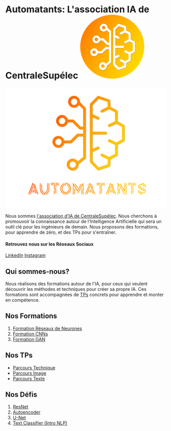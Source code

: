 # Automatants: L'association IA de CentraleSupélec ![](/logo_mini.png)

![](/logo_transparent_bg.png)

Nous sommes [l'association d'IA de CentraleSupélec](https://automatants.cs-campus.fr/). 
Nous cherchons à promouvoir la connaissance autour de l'Intelligence Artificielle qui sera un outil clé pour les ingénieurs de demain. 
Nous proposons des formations, pour apprendre de zéro, et des TPs pour s'entraîner.

#### Retrouvez nous sur les Réseaux Sociaux

[LinkedIn](https://www.linkedin.com/company/automatants) [Instagram]()

## Qui sommes-nous?
Nous réalisons des formations autour de l'IA, pour ceux qui veulent découvrir les méthodes et techniques pour créer sa propre IA. Ces formations sont accompagnées de [TPs](https://github.com/Automatants/travaux-pratiques) concrets pour apprendre et monter en compétence.

## Nos Formations

1. [Formation Réseaux de Neurones](...)
2. [Formation CNNs](...)
3. [Formation GAN](...)

## Nos TPs

- [Parcours Technique](https://github.com/Automatants/travaux-pratiques/tree/master/Parcours_Technique)
- [Parcours Image](https://github.com/Automatants/travaux-pratiques/tree/master/Parcours_Image)
- [Parcours Texte](https://github.com/Automatants/travaux-pratiques/tree/master/Parcours_Texte)

## Nos Défis

1. [ResNet](https://sharing.cs-campus.fr/compete/90)
2. [Autoencoder](https://sharing.cs-campus.fr/compete/89)
3. [U-Net](https://sharing.cs-campus.fr/compete/89)
4. [Text Classifier (Intro NLP)](https://sharing.cs-campus.fr/compete/100)

